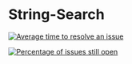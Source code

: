 # String-Search

[![Average time to resolve an issue](http://isitmaintained.com/badge/resolution/siddharth2010/String-Search.svg)](http://isitmaintained.com/project/siddharth2010/String-Search "Average time to resolve an issue")

[![Percentage of issues still open](http://isitmaintained.com/badge/open/siddharth2010/String-Search.svg)](http://isitmaintained.com/project/siddharth2010/String-Search "Percentage of issues still open")
